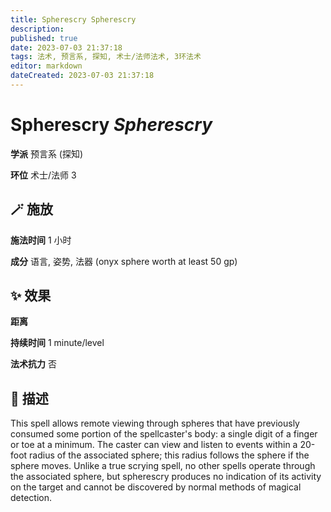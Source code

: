 ```yaml
---
title: Spherescry Spherescry
description: 
published: true
date: 2023-07-03 21:37:18
tags: 法术, 预言系, 探知, 术士/法师法术, 3环法术
editor: markdown
dateCreated: 2023-07-03 21:37:18
---
```


# **Spherescry** *Spherescry*

**学派** 预言系 (探知) 

**环位** 术士/法师 3

## 🪄 施放

**施法时间** 1 小时

**成分** 语言, 姿势, 法器 (onyx sphere worth at least 50 gp)

## ✨ 效果  

**距离**   

**持续时间** 1 minute/level 

**法术抗力** 否

## 📖 描述

This spell allows remote viewing through spheres that have previously consumed some portion of the spellcaster's body: a single digit of a finger or toe at a minimum. The caster can view and listen to events within a 20-foot radius of the associated sphere; this radius follows the sphere if the sphere moves. Unlike a true scrying spell, no other spells operate through the associated sphere, but spherescry produces no indication of its activity on the target and cannot be discovered by normal methods of magical detection.
    